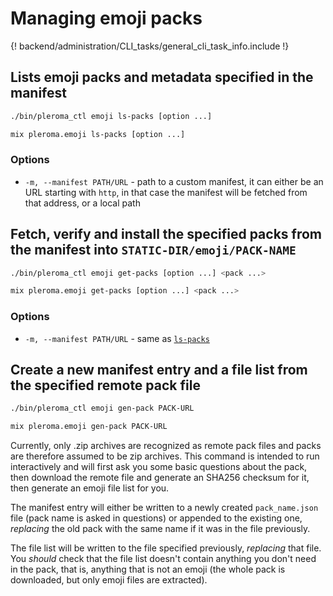 # Managing emoji packs

{! backend/administration/CLI_tasks/general_cli_task_info.include !}

## Lists emoji packs and metadata specified in the manifest

```sh tab="OTP"
./bin/pleroma_ctl emoji ls-packs [option ...]
```

```sh tab="From Source"
mix pleroma.emoji ls-packs [option ...]
```


### Options
- `-m, --manifest PATH/URL` - path to a custom manifest, it can either be an URL starting with `http`, in that case the manifest will be fetched from that address, or a local path

## Fetch, verify and install the specified packs from the manifest into `STATIC-DIR/emoji/PACK-NAME`

```sh tab="OTP"
./bin/pleroma_ctl emoji get-packs [option ...] <pack ...>
```

```sh tab="From Source"
mix pleroma.emoji get-packs [option ...] <pack ...>
```

### Options
- `-m, --manifest PATH/URL` - same as [`ls-packs`](#ls-packs)

## Create a new manifest entry and a file list from the specified remote pack file

```sh tab="OTP"
./bin/pleroma_ctl emoji gen-pack PACK-URL
```

```sh tab="From Source"
mix pleroma.emoji gen-pack PACK-URL
```

Currently, only .zip archives are recognized as remote pack files and packs are therefore assumed to be zip archives. This command is intended to run interactively and will first ask you some basic questions about the pack, then download the remote file and generate an SHA256 checksum for it, then generate an emoji file list for you.

  The manifest entry will either be written to a newly created `pack_name.json` file (pack name is asked in questions) or appended to the existing one, *replacing* the old pack with the same name if it was in the file previously.

  The file list will be written to the file specified previously, *replacing* that file. You _should_ check that the file list doesn't contain anything you don't need in the pack, that is, anything that is not an emoji (the whole pack is downloaded, but only emoji files are extracted).
